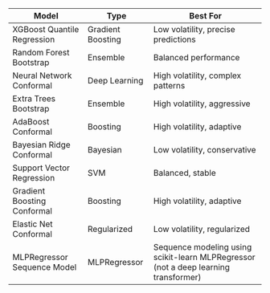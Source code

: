 | Model | Type | Best For |
|-------|------|----------|
| XGBoost Quantile Regression | Gradient Boosting | Low volatility, precise predictions |
| Random Forest Bootstrap | Ensemble | Balanced performance |
| Neural Network Conformal | Deep Learning | High volatility, complex patterns |
| Extra Trees Bootstrap | Ensemble | High volatility, aggressive |
| AdaBoost Conformal | Boosting | High volatility, adaptive |
| Bayesian Ridge Conformal | Bayesian | Low volatility, conservative |
| Support Vector Regression | SVM | Balanced, stable |
| Gradient Boosting Conformal | Boosting | High volatility, adaptive |
| Elastic Net Conformal | Regularized | Low volatility, regularized |
| MLPRegressor Sequence Model | MLPRegressor | Sequence modeling using scikit-learn MLPRegressor (not a deep learning transformer) | 